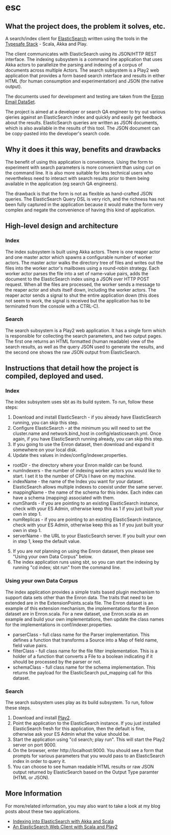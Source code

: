 esc
===

What the project does, the problem it solves, etc.
--------------------------------------------------

A search/index client for [ElasticSearch](http://www.elasticsearch.org/) written using the tools in the [Typesafe Stack](http://typesafe.com/stack) - Scala, Akka and Play. 

The client communicates with ElasticSearch using its JSON/HTTP REST interface. The indexing subsystem is a command line application that uses Akka actors to parallelize the parsing and indexing of a corpus of documents across multiple Actors. The search subsystem is a Play2 web application that provides a form based search interface and results in either HTML (for human consumption and experimentation) and JSON (the native output).

The documents used for development and testing are taken from the [Enron Email DataSet](http://www.cs.cmu.edu/~enron/).

The project is aimed at a developer or search QA engineer to try out various qieries against an ElasticSearch index and quickly and easily get feedback about the results. ElasticSearch queries are written as JSON documents, which is also available in the results of this tool. The JSON document can be copy-pasted into the developer's search code.

Why it does it this way, benefits and drawbacks
-----------------------------------------------

The benefit of using this application is convenience. Using the form to experiment with search parameters is more convenient than using curl on the command line. It is also more suitable for less technical users who nevertheless need to interact with search results prior to them being available in the application (eg search QA engineers).

The drawback is that the form is not as flexible as hand-crafted JSON queries. The ElasticSearch Query DSL is very rich, and the richness has not been fully captured in the application because it would make the form very complex and negate the convenience of having this kind of application.

High-level design and architecture
----------------------------------

### Index ###

The index subsystem is built using Akka actors. There is one reaper actor and one master actor which spawns a configurable number of worker actors. The master actor walks the directory tree of files and writes out the files into the worker actor's mailboxes using a round-robin strategy. Each worker actor parses the file into a set of name-value pairs, adds the document to the ElasticSearch index using a JSON over HTTP POST request. When all the files are processed, the worker sends a message to the reaper actor and shuts itself down, including the worker actors. The reaper actor sends a signal to shut the entire application down (this does not seem to work, the signal is received but the application has to be terminated from the console with a CTRL-C).

### Search ###

The search subsystem is a Play2 web application. It has a single form which is responsible for collecting the search parameters, and two output pages. The first one returns an HTML formatted (human readable) view of the search results, as well as the query JSON used to generate the results, and the second one shows the raw JSON output from ElasticSearch.

Instructions that detail how the project is compiled, deployed and used.
------------------------------------------------------------------------

### Index ###

The index subsystem uses sbt as its build system. To run, follow these steps:

1. Download and install ElasticSearch - if you already have ElasticSearch running, you can skip this step.
2. Configure ElasticSearch - at the minimum you will need to set the cluster.name and network.bind_host in config/elasticsearch.yml. Once again, if you have ElasticSearch running already, you can skip this step.
3. If you going to use the Enron dataset, then download and expand it somewhere on your local disk.
4. Update thes values in index/config/indexer.properties.
  * rootDir - the directory where your Enron maildir can be found.
  * numIndexers - the number of indexing worker actors you would like to start. I set it to the number of CPUs I have on my machine.
  * indexName - the name of the Index you want for your dataset. ElasticSearch allows multiple indexes to coexist under the same server. 
  * mappingName - the name of the schema for this index. Each index can have a schema (mapping) associated with them.
  * numShards - if you are pointing to an existing ElasticSearch instance, check with your ES Admin, otherwise keep this as 1 if you just built your own in step 1.
  * numReplicas - if you are pointing to an existing ElasticSearch instance, check with your ES Admin, otherwise keep this as 1 if you just built your own in step 1.
  * serverName - the URL to your ElasticSearch server. If you built your own in step 1, keep the default value. 
5. If you are _not_ planning on using the Enron dataset, then please see "Using your own Data Corpus" below.
6. The index application runs using sbt, so you can start the indexing by running "cd index; sbt run" from the command line.

### Using your own Data Corpus ###

The index application provides a simple traits based plugin mechanism to support data sets other than the Enron data. The traits that need to be extended are in the ExtensionPoints.scala file. The Enron dataset is an example of this extension mechanism, the implementations for the Enron dataset are in Enron.scala. For a new dataset, use Enron.scala as an example and build your own implementations, then update the class names for the implementations in conf/indexer.properties.
  * parserClass - full class name for the Parser implementation. This defines a function that transforms a Source into a Map of field name, field value pairs.
  * filterClass - full class name for the file filter implementation. This is a holder of a function that converts a File to a boolean indicating if it should be processed by the parser or not.
  * schemaClass - full class name for the schema implementation. This returns the payload for the ElasticSearch put_mapping call for this dataset.


### Search ###

The search subsystem uses play as its build subsystem. To run, follow these steps.

1. Download and install [Play2](ihttp://www.playframework.org/).
2. Point the application to the ElasticSearch instance. If you just installed ElasticSearch fresh for this application, then the default is fine, otherwise ask your ES Admin what the value should be.
3. Start the application using "cd search; play run". This will start the Play2 server on port 9000.
4. On the browser, enter http://localhost:9000. You should see a form that prompts for various parameters that you would pass to an ElasticSearch index in order to query it.
5. You can choose to see human readable HTML results or raw JSON output returned by ElasticSearch based on the Output Type paramter (HTML or JSON).

More Information
----------------

For more/related information, you may also want to take a look at my blog posts about these two applications.
* [Indexing into ElasticSearch with Akka and Scala](http://sujitpal.blogspot.com/2012/11/indexing-into-elasticsearch-with-akka.html)
* [An ElasticSearch Web Client with Scala and Play2](http://sujitpal.blogspot.com/2012/11/an-elasticsearch-web-client-with-scala.html) 

